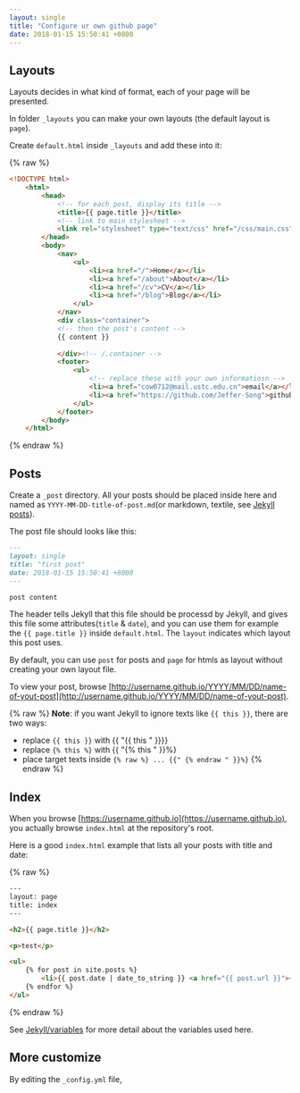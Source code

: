 ```yaml
---
layout: single
title: "Configure ur own github page"
date: 2018-01-15 15:50:41 +0800
---
```


## Layouts

Layouts decides in what kind of format, each of your page will be presented.

In folder `_layouts` you can make your own layouts (the default layout is `page`). 

Create `default.html` inside `_layouts` and add these into it:

{% raw %}
```html
<!DOCTYPE html>
    <html>
        <head>
            <!-- for each post, display its title -->
            <title>{{ page.title }}</title>
            <!-- link to main stylesheet -->
            <link rel="stylesheet" type="text/css" href="/css/main.css">
        </head>
        <body>
            <nav>
                <ul>
                    <li><a href="/">Home</a></li>
                    <li><a href="/about">About</a></li>
                    <li><a href="/cv">CV</a></li>
                    <li><a href="/blog">Blog</a></li>
                </ul>
            </nav>
            <div class="container">
            <!-- then the post's content -->
            {{ content }}
            
            </div><!-- /.container -->
            <footer>
                <ul>
                    <!-- replace these with your own informatiosn -->
                    <li><a href="cow0712@mail.ustc.edu.cn">email</a></li>
                    <li><a href="https://github.com/Jeffer-Song">github.com/Jeffery-Song</a></li>
                </ul>
            </footer>
        </body>
    </html>
```
{% endraw %}

## Posts

Create a `_post` directory. All your posts should be placed inside here and named as `YYYY-MM-DD-title-of-post.md`(or markdown, textile, see [Jekyll posts](jekyllcn.com/docs/posts/)).

The post file should looks like this:

```markdown
---
layout: single
title: "first post"
date: 2018-01-15 15:50:41 +8000
---

post content

```

The header tells Jekyll that this file should be processd by Jekyll, and gives this file some attributes(`title` & `date`), and you can use them for example the `{{ page.title }}` inside `default.html`. The `layout` indicates which layout this post uses.

By default, you can use `post` for posts and `page` for htmls as layout without creating your own layout file.

To view your post, browse [http://username.github.io/YYYY/MM/DD/name-of-yout-post](http://username.github.io/YYYY/MM/DD/name-of-yout-post).

{% raw %}
**Note**: if you want Jekyll to ignore texts like `{{ this }}`, there are two ways:

* replace `{{ this }}` with {{ "{{ this " }}}}
* replace `{% this %}` with {{ "{% this " }}%}
* place target texts inside `{% raw %} ... {{" {% endraw " }}%}`
{% endraw %}

## Index

When you browse [https://username.github.io](https://username.github.io), you actually browse `index.html` at the repository's root.

Here is a good `index.html` example that lists all your posts with title and date:

{% raw %}
```html
---
layout: page
title: index
---

<h2>{{ page.title }}</h2>

<p>test</p>

<ul>
    {% for post in site.posts %}
        <li>{{ post.date | date_to_string }} <a href="{{ post.url }}">{{ post.title }}</a></li>
    {% endfor %}
</ul>
```
{% endraw %}

See [Jekyll/variables](jekyllcn.com/docs/variables) for more detail about the variables used here.

## More customize

By editing the `_config.yml` file, 